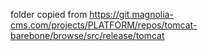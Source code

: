folder copied from https://git.magnolia-cms.com/projects/PLATFORM/repos/tomcat-barebone/browse/src/release/tomcat